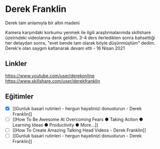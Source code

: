 # Derek Franklin
Derek tam anlamıyla bir altın madeni

Kamera karşındaki korkumu yenmek ile ilgili araştırmalarımda skillshare üzeirndeki videolarına denk geldim. 3-4 ders ilerledikten sonra bahsettiği her detaydan sonra, "evet bende tam olarak böyle düşünmüştüm" dedim. Derek'e olan saygım katlanarak devam etti - 16 Nisan 2021

## Linkler
https://www.youtube.com/user/derekonline
https://www.skillshare.com/user/derekfranklin

## Eğitimler
- [x] [[Gunluk basari rutinleri - hergun hayatinizi donusturun - Derek Franklin]]
- [ ] [[How To Be Awesome At Overcoming Fears ● Taking Action ● Learning Ideas ● Productivity ● More...]]
- [ ] [[How To Create Amazing Talking Head Videos - Derek Franklin]]
- [ ] [[Gunluk basari rutinleri - hergun hayatinizi donusturun - Derek Franklin]]